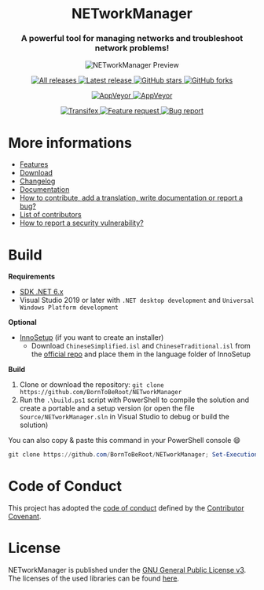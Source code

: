 <div align="center">       
  <h1>NETworkManager</h1>
  <h3>A powerful tool for managing networks and troubleshoot network problems!</h3> 
  <img alt="NETworkManager Preview" src="https://github.com/BornToBeRoot/NETworkManager/blob/main/docs/Preview.gif?raw=true" />
  <p>   
    <a href="https://github.com/BornToBeroot/NETworkManager/releases" target="_blank">
      <img alt="All releases" src="https://img.shields.io/github/downloads/BornToBeroot/NETworkManager/total.svg?style=for-the-badge&logo=github" />
    </a>    
    <a href="https://github.com/BornToBeroot/NETworkManager/releases/latest" target="_blank">
      <img alt="Latest release" src="https://img.shields.io/github/downloads/BornToBeroot/NETworkManager/latest/total.svg?style=for-the-badge&logo=github" />
    </a>    
    <a href="https://github.com/BornToBeroot/NETworkManager/stargazers" target="_blank">
      <img alt="GitHub stars" src="https://img.shields.io/github/stars/BornToBeroot/NETworkManager.svg?style=for-the-badge&logo=github" />
    </a>    
    <a href="https://github.com/BornToBeroot/NETworkManager/network" target="_blank">       
      <img alt="GitHub forks" src="https://img.shields.io/github/forks/BornToBeroot/NETworkManager.svg?style=for-the-badge&logo=github" />
    </a>     
  </p> 
  <p> 
    <a href="https://ci.appveyor.com/project/BornToBeRoot/NETworkManager/branch/main">
      <img alt="AppVeyor" src="https://img.shields.io/appveyor/ci/BornToBeRoot/NETworkManager/main.svg?style=for-the-badge&logo=appveyor&&label=main" />
    </a>   
    <a href="https://github.com/BornToBeRoot/NETworkManager/blob/main/LICENSE">
      <img alt="AppVeyor" src="https://img.shields.io/github/license/BornToBeroot/NETworkManager.svg?style=for-the-badge&logo=github" />
    </a>     
  </p> 
  <p> 
    <a href="https://transifex.com/BornToBeRoot/NETworkManager/">
      <img alt="Transifex" src="https://img.shields.io/badge/transifex-translate-green.svg?style=for-the-badge" />
    </a>   
    <a href="https://github.com/BornToBeRoot/NETworkManager/issues/new?labels=Feature-Request&template=Feature_request.md">
      <img alt="Feature request" src="https://img.shields.io/badge/github-feature_request-green.svg?style=for-the-badge&logo=github" />
    </a>       
    <a href="https://github.com/BornToBeRoot/NETworkManager/issues/new?labels=Issue&template=Bug_report.md">
      <img alt="Bug report" src="https://img.shields.io/badge/github-bug_report-red.svg?style=for-the-badge&logo=github" />
    </a>     
  </p>
</div>

# More informations
- [Features](https://borntoberoot.net/NETworkManager/Features)
- [Download](https://borntoberoot.net/NETworkManager/Download)
- [Changelog](https://borntoberoot.net/NETworkManager/Changelog)
- [Documentation](https://borntoberoot.net/NETworkManager/Documentation/Application)
- [How to contribute, add a translation, write documentation or report a bug?](https://github.com/BornToBeRoot/NETworkManager/blob/main/CONTRIBUTING.md)
- [List of contributors](https://github.com/BornToBeRoot/NETworkManager/blob/main/Contributors.md)
- [How to report a security vulnerability?](https://github.com/BornToBeRoot/NETworkManager/blob/main/SECURITY.md)

# Build
__Requirements__
- [SDK .NET 6.x](https://dotnet.microsoft.com/download/dotnet/6.0)
- Visual Studio 2019 or later with `.NET desktop development` and `Universal Windows Platform development` 

__Optional__
- [InnoSetup](https://jrsoftware.org/isinfo.php) (if you want to create an installer)
  - Download `ChineseSimplified.isl` and `ChineseTraditional.isl` from the [official repo](https://github.com/jrsoftware/issrc/blob/main/Files/Languages/Unofficial/) and place them in the language folder of InnoSetup

__Build__
1. Clone or download the repository: `git clone https://github.com/BornToBeRoot/NETworkManager`
2. Run the `.\build.ps1` script with PowerShell to compile the solution and create a portable and a setup version (or open the file `Source/NETworkManager.sln` in Visual Studio to debug or build the solution)

You can also copy & paste this command in your PowerShell console :smile:
```PowerShell
git clone https://github.com/BornToBeRoot/NETworkManager; Set-ExecutionPolicy -Scope Process -ExecutionPolicy Bypass; .\NETworkManager\build.ps1
```

# Code of Conduct
This project has adopted the [code of conduct](https://github.com/BornToBeRoot/NETworkManager/blob/main/CODE_OF_CONDUCT.md) defined by the [Contributor Covenant](http://contributor-covenant.org/).

# License
NETworkManager is published under the [GNU General Public License v3](https://github.com/BornToBeRoot/NETworkManager/blob/main/LICENSE). The licenses of the used libraries can be found [here](https://github.com/BornToBeRoot/NETworkManager/tree/main/Source/NETworkManager.Documentation/Licenses).
